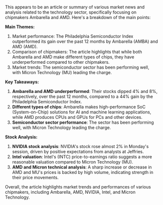 This appears to be an article or summary of various market news and analysis related to the technology sector, specifically focusing on chipmakers Ambarella and AMD. Here's a breakdown of the main points:

**Main Themes:**

1. Market performance: The Philadelphia Semiconductor Index outperformed its gain over the past 12 months by Ambarella (AMBA) and AMD (AMD).
2. Comparison of chipmakers: The article highlights that while both Ambarella and AMD make different types of chips, they have underperformed compared to other chipmakers.
3. Market trends: The semiconductor sector has been performing well, with Micron Technology (MU) leading the charge.

**Key Takeaways:**

1. **Ambarella and AMD underperformed**: Their stocks dipped 4% and 8%, respectively, over the past 12 months, compared to a 44% gain by the Philadelphia Semiconductor Index.
2. **Different types of chips**: Ambarella makes high-performance SoC (System-on-Chip) solutions for AI and machine learning applications, while AMD produces CPUs and GPUs for PCs and other devices.
3. **Semiconductor sector performance**: The sector has been performing well, with Micron Technology leading the charge.

**Stock Analysis:**

1. **NVIDIA stock analysis**: NVIDIA's stock rose almost 2% in Monday's session, driven by positive expectations from analysts at Jeffries.
2. **Intel valuation**: Intel's (INTC) price-to-earnings ratio suggests a more reasonable valuation compared to Micron Technology (MU).
3. **AMD and Micron technical analysis**: A sharp increase or decrease in AMD and MU's prices is backed by high volume, indicating strength in their price movements.

Overall, the article highlights market trends and performances of various chipmakers, including Ambarella, AMD, NVIDIA, Intel, and Micron Technology.